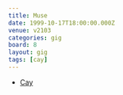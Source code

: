 ```yaml
---
title: Muse
date: 1999-10-17T18:00:00.000Z
venue: v2103
categories: gig
board: 8
layout: gig
tags: [cay]
---
```

+ <a href="/wiki/cay">Cay</a>
